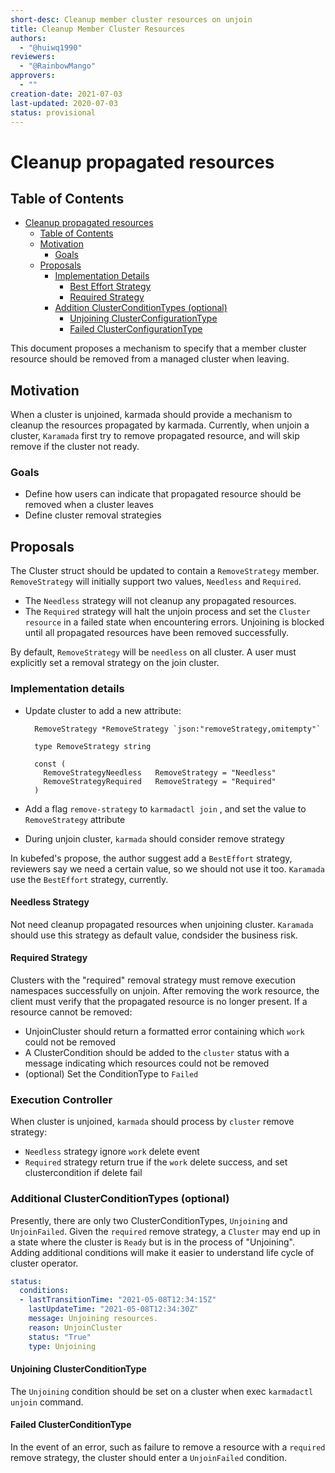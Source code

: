 ```yaml
---
short-desc: Cleanup member cluster resources on unjoin
title: Cleanup Member Cluster Resources
authors:
  - "@huiwq1990"
reviewers:
  - "@RainbowMango"
approvers:
  - ""
creation-date: 2021-07-03
last-updated: 2020-07-03
status: provisional
---
```


# Cleanup propagated resources

## Table of Contents

* [Cleanup propagated resources](#cleanup-propagated-resources)
  * [Table of Contents](#table-of-contents)
  * [Motivation](#motivation)
    * [Goals](#goals)
  * [Proposals](#proposal)
    * [Implementation Details](#implementation-details)
      * [Best Effort Strategy](#best-effort-strategy)
      * [Required Strategy](#required-strategy)
    * [Addition ClusterConditionTypes (optional)](#additional-clusterconfigtypes-optional)
      * [Unjoining ClusterConfigurationType](#unjoining-clusterconfigurationtype)
      * [Failed ClusterConfigurationType](#failed-clusterconfigurationtype)

This document proposes a mechanism to specify that a member cluster resource should be removed from a managed cluster when leaving.

## Motivation

When a cluster is unjoined, karmada should provide a mechanism to cleanup the resources propagated by karmada. Currently, when unjoin a cluster, `Karamada` first try to remove propagated resource, and will skip remove if the cluster not ready.  

### Goals

* Define how users can indicate that propagated resource should be removed when a cluster leaves
* Define cluster removal strategies

## Proposals

The Cluster struct should be updated to contain a `RemoveStrategy` member. `RemoveStrategy` will initially support two values, `Needless` and  `Required`.

- The `Needless` strategy will not cleanup any propagated resources.
- The `Required` strategy will halt the unjoin process and set the `Cluster resource` in a failed state when encountering errors. Unjoining is blocked until all propagated resources have been removed successfully.

By default, `RemoveStrategy` will be  `needless` on all cluster. A user must explicitly set a removal strategy on the join cluster.


### Implementation details

* Update cluster to add a new attribute:
  ```
    RemoveStrategy *RemoveStrategy `json:"removeStrategy,omitempty"`
  ```
  
  ```
    type RemoveStrategy string
  
    const (
      RemoveStrategyNeedless   RemoveStrategy = "Needless"
      RemoveStrategyRequired   RemoveStrategy = "Required"
    )
  ```
  
* Add a flag `remove-strategy` to `karmadactl join` , and set the value to `RemoveStrategy` attribute

* During unjoin cluster, `karmada` should consider remove strategy



In kubefed's propose, the author suggest add a `BestEffort` strategy, reviewers say we need a certain value, so we should not use it too. `Karamada` use the `BestEffort` strategy, currently.

#### Needless Strategy

Not need cleanup propagated resources when unjoining cluster. `Karamada` should use this strategy as default value,  condsider the business risk.

#### Required Strategy

Clusters with the "required" removal strategy must remove execution namespaces successfully on unjoin. After removing the work resource, the client must verify that the propagated resource is no longer present. If a resource cannot be removed:

* UnjoinCluster should return a formatted error containing which `work` could not be removed
* A ClusterCondition should be added to the `cluster` status with a message indicating which resources could not be removed
* (optional) Set the ConditionType to `Failed`

### Execution Controller

When cluster is unjoined, `karmada` should process by `cluster` remove strategy:

-  `Needless` strategy ignore `work` delete event
-  `Required` strategy return true if the `work` delete success, and set clustercondition if delete fail



### Additional ClusterConditionTypes (optional)

Presently, there are only two ClusterConditionTypes,  `Unjoining` and `UnjoinFailed`. Given the `required` remove strategy, a `Cluster` may end up in a state where the cluster is `Ready` but is in the process of "Unjoining". Adding additional conditions will make it easier to understand life cycle of cluster operator.

```yaml
status:
  conditions:
  - lastTransitionTime: "2021-05-08T12:34:15Z"
    lastUpdateTime: "2021-05-08T12:34:30Z"
    message: Unjoining resources.
    reason: UnjoinCluster
    status: "True"
    type: Unjoining
```



#### Unjoining ClusterConditionType

The `Unjoining` condition should be set on a cluster when exec  `karmadactl unjoin` command.

#### Failed ClusterConditionType

In the event of an error, such as failure to remove a resource with a `required` remove strategy, the cluster should enter a `UnjoinFailed` condition.

